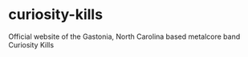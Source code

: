 # curiosity-kills
Official website of the Gastonia, North Carolina based metalcore band Curiosity Kills
